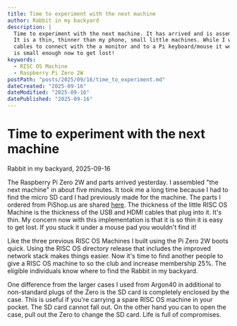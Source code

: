```yaml
---
title: Time to experiment with the next machine
author: Rabbit in my backyard
description: |
  Time to experiment with the next machine. It has arrived and is assembled. I am happy with the result.
  It is a thin, thinner than my phone, small little machines. While I was tuck using the non-standard
  cables to connect with the a monitor and to a Pi keyboard/mouse it works well. My main complaint is it
  is small enough now to get lost!
keywords:
  - RISC OS Machine
  - Raspberry Pi Zero 2W
postPath: "posts/2025/09/16/time_to_experiment.md"
dateCreated: "2025-09-16"
dateModified: "2025-09-16"
datePublished: "2025-09-16"
---
```


# Time to experiment with the next machine

Rabbit in my backyard, 2025-09-16

The Raspberry Pi Zero 2W and parts arrived yesterday. I assembled "the next machine" in about five minutes. It took me a long time because I had to find the micro SD card I had previously made for the machine. The parts I ordered from PiShop.us are shared [here](https://www.pishop.us/wishlist.php?action=viewwishlistitems&wishlistid=11716). The thickness of the little RISC OS Machine is the thickness of the USB and HDMI cables that plug into it. It's thin.  My concern now with this implementation is that it is so thin it is easy to get lost. If you stuck it under a mouse pad you wouldn't find it!

Like the three previous RISC OS Machines I built using the Pi Zero 2W boots quick. Using the RISC OS directory release that includes the improved network stack makes things easier. Now it's time to find another people to give a RISC OS machine to so the club and increase membership 25%.  The eligible individuals know where to find the Rabbit in my backyard.

One difference from the larger cases I used from Argon40 in additional to non-standard plugs of the Zero is the SD card is completely enclosed by the case. This is useful if you're carrying a spare RISC OS machine in your pocket. The SD card cannot fall out. On the other hand you can to open the case, pull out the Zero to change the SD card. Life is full of compromises.

